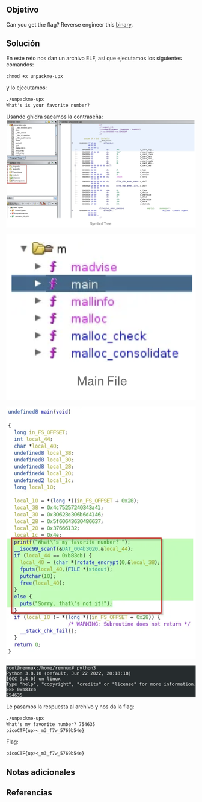## Objetivo
Can you get the flag?
Reverse engineer this [binary](https://artifacts.picoctf.net/c/205/unpackme-upx).
## Solución
En este reto nos dan un archivo ELF, asi que ejecutamos los siguientes comandos:

```
chmod +x unpackme-upx
```

y lo ejecutamos:
```
./unpackme-upx
What's is your favorite number?
```


Usando ghidra sacamos la contraseña:
![unpackme](/imagenes/unpackme.png)

![unpackme 2](/imagenes/unpackme2.png)

![unpackme 3](/imagenes/unpackme3.png)

![unpackme 4](/imagenes/unpackme4.png)

Le pasamos la respuesta al archivo y nos da la flag:
```
./unpackme-upx 
What's my favorite number? 754635
picoCTF{up><_m3_f7w_5769b54e}
```

Flag:
```
picoCTF{up><_m3_f7w_5769b54e}
```
## Notas adicionales
## Referencias